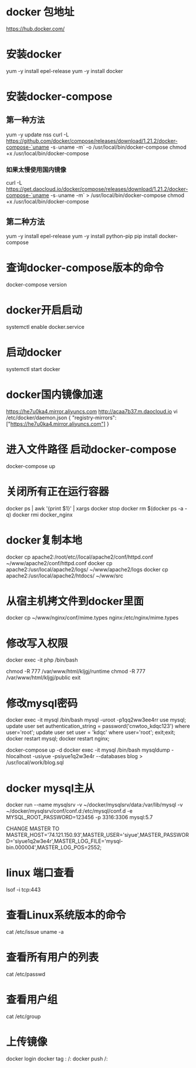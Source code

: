 # docker 包地址
https://hub.docker.com/

# 安装docker
yum -y install epel-release
yum -y install docker 

# 安装docker-compose

## 第一种方法
yum -y update nss
curl -L https://github.com/docker/compose/releases/download/1.21.2/docker-compose-`uname -s`-`uname -m` -o /usr/local/bin/docker-compose
chmod +x /usr/local/bin/docker-compose

### 如果太慢使用国内镜像
curl -L https://get.daocloud.io/docker/compose/releases/download/1.21.2/docker-compose-`uname -s`-`uname -m` > /usr/local/bin/docker-compose
chmod +x /usr/local/bin/docker-compose

## 第二种方法
yum -y install epel-release
yum -y install python-pip
pip install docker-compose

# 查询docker-compose版本的命令
docker-compose version

# docker开启启动
systemctl  enable docker.service

# 启动docker
systemctl start docker

# docker国内镜像加速
https://he7u0ka4.mirror.aliyuncs.com
http://acaa7b37.m.daocloud.io
vi /etc/docker/daemon.json
{
  "registry-mirrors": ["https://he7u0ka4.mirror.aliyuncs.com"]
}

# 进入文件路径 启动docker-compose
docker-compose up

# 关闭所有正在运行容器
docker ps | awk  '{print $1}' | xargs docker stop
docker rm $(docker ps -a -q)
docker rmi docker_nginx

# docker复制本地
docker cp apache2:/root/etc//local/apache2/conf/httpd.conf ~/www/apache2/conf/httpd.conf
docker cp apache2:/usr/local/apache2/logs/ ~/www/apache2/logs
docker cp apache2:/usr/local/apache2/htdocs/ ~/www/src

# 从宿主机拷文件到docker里面
docker cp ~/www/nginx/conf/mime.types nginx:/etc/nginx/mime.types

# 修改写入权限
docker exec -it php /bin/bash

chmod -R 777 /var/www/html/kljgj/runtime
chmod -R 777 /var/www/html/kljgj/public
exit

# 修改mysql密码
docker exec -it mysql /bin/bash
mysql -uroot -p1qq2ww3ee4rr
use  mysql;
update  user  set  authentication_string  =  password('cnwtoo_kdqc123') where  user='root';
update  user  set  user  =  'kdqc' where  user='root';
exit;exit;
docker restart mysql;
docker restart nginx;

docker-compose up -d
docker exec -it mysql /bin/bash
mysqldump -hlocalhost -usiyue -psiyue1q2w3e4r --databases blog > /usr/local/work/blog.sql


# docker mysql主从
docker run --name mysqlsrv -v ~/docker/mysqlsrv/data:/var/lib/mysql -v ~/docker/mysqlsrv/conf/conf.d:/etc/mysql/conf.d -e MYSQL_ROOT_PASSWORD=123456 -p 3316:3306 mysql:5.7

CHANGE MASTER TO MASTER_HOST='74.121.150.93',MASTER_USER='siyue',MASTER_PASSWORD='siyue1q2w3e4r',MASTER_LOG_FILE='mysql-bin.000004',MASTER_LOG_POS=2552;

# linux 端口查看
lsof -i tcp:443

# 查看Linux系统版本的命令
cat /etc/issue
uname -a

# 查看所有用户的列表
cat /etc/passwd

# 查看用户组
cat /etc/group 


# 上传镜像
docker login
docker tag <image>:<tag> <username>/<repository>:<tag>
docker push <username>/<repository>:<tag>